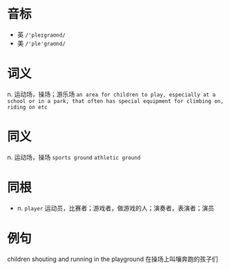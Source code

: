 # 音标

- 英 `/'pleɪgraʊnd/`
- 美 `/'ple'graʊnd/`

# 词义

n. 运动场，操场；游乐场
`an area for children to play, especially at a school or in a park, that often has special equipment for climbing on, riding on etc`

# 同义

n. 运动场，操场
`sports ground` `athletic ground`

# 同根

- n. `player` 运动员，比赛者；游戏者，做游戏的人；演奏者，表演者；演员

# 例句

children shouting and running in the playground
在操场上叫嚷奔跑的孩子们



